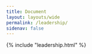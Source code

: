 ```yaml
---
title: Document
layout: layouts/wide
permalink: /leadership/
sidenav: false
---
```


{% include "leadership.html" %}